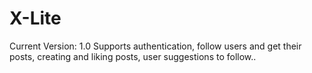 # X-Lite 
Current Version: 1.0
Supports authentication, follow users and get their posts, creating and liking posts, user suggestions to follow..
